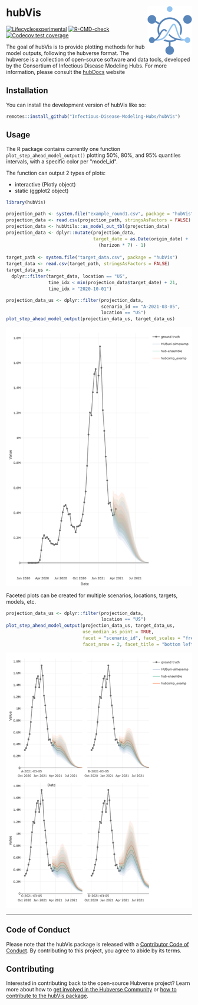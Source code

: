 # hubVis <a href="https://infectious-disease-modeling-hubs.github.io/hubVis/"><img src="man/figures/logo.png" align="right" height="131" alt="hubVis website" /></a>


[![Lifecycle:experimental](https://img.shields.io/badge/lifecycle-experimental-orange.svg)](https://lifecycle.r-lib.org/articles/stages.html#experimental)
[![R-CMD-check](https://github.com/Infectious-Disease-Modeling-Hubs/hubVis/actions/workflows/R-CMD-check.yaml/badge.svg)](https://github.com/Infectious-Disease-Modeling-Hubs/hubVis/actions/workflows/R-CMD-check.yaml)
[![Codecov test coverage](https://codecov.io/gh/Infectious-Disease-Modeling-Hubs/hubVis/branch/main/graph/badge.svg)](https://app.codecov.io/gh/Infectious-Disease-Modeling-Hubs/hubVis?branch=main)


The goal of hubVis is to provide plotting methods for hub model outputs, 
following the hubverse format. The hubverse is a collection of open-source 
software and data tools, developed by the Consortium of Infectious Disease 
Modeling Hubs. For more information, please consult the 
[hubDocs](https://hubdocs.readthedocs.io/en/latest/) website


## Installation

You can install the development version of hubVis like so:

```r
remotes::install_github("Infectious-Disease-Modeling-Hubs/hubVis")
```

## Usage

The R package contains currently one function `plot_step_ahead_model_output()` 
plotting 50%, 80%, and 95% quantiles intervals, with a specific color per
"model_id".


The function can output 2 types of plots: 

 - interactive (Plotly object)
 - static (ggplot2 object)

```r
library(hubVis)
```
```r
projection_path <- system.file("example_round1.csv", package = "hubVis")
projection_data <- read.csv(projection_path, stringsAsFactors = FALSE)
projection_data <- hubUtils::as_model_out_tbl(projection_data)
projection_data <- dplyr::mutate(projection_data,
                                 target_date = as.Date(origin_date) +
                                   (horizon * 7) - 1)

target_path <- system.file("target_data.csv", package = "hubVis")
target_data <- read.csv(target_path, stringsAsFactors = FALSE)
target_data_us <-
  dplyr::filter(target_data, location == "US",
                time_idx < min(projection_data$target_date) + 21,
                time_idx > "2020-10-01")
```


```r
projection_data_us <- dplyr::filter(projection_data,
                                    scenario_id == "A-2021-03-05",
                                    location == "US")
plot_step_ahead_model_output(projection_data_us, target_data_us)
```
![](./man/figures/simple_plotly.png)

 Faceted plots can be created for multiple scenarios, locations, targets, 
 models, etc.

```r
projection_data_us <- dplyr::filter(projection_data,
                                    location == "US")
plot_step_ahead_model_output(projection_data_us, target_data_us, 
                             use_median_as_point = TRUE,
                             facet = "scenario_id", facet_scales = "free_x", 
                             facet_nrow = 2, facet_title = "bottom left")
```
![](./man/figures/facet_plot.png)


***

## Code of Conduct

Please note that the hubVis package is released with a [Contributor Code of Conduct](.github/CODE_OF_CONDUCT.md). By contributing to this project, you agree to abide by its terms.

## Contributing

Interested in contributing back to the open-source Hubverse project?
Learn more about how to [get involved in the Hubverse Community](https://hubdocs.readthedocs.io/en/latest/overview/contribute.html) or [how to contribute to the hubVis package](.github/CONTRIBUTING.md).
